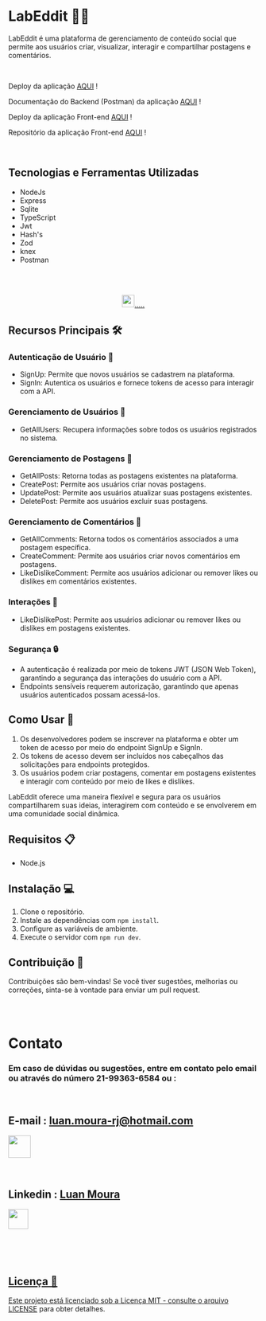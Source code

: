 # LabEddit 🧪📝

LabEddit é uma plataforma de gerenciamento de conteúdo social que permite aos usuários criar, visualizar, interagir e compartilhar postagens e comentários.

<br>

Deploy da aplicação  [AQUI](https://labeddit-deploy.onrender.com) !

Documentação do Backend (Postman) da aplicação [AQUI](https://documenter.getpostman.com/view/28316317/2sA2r9UhLq) !

Deploy da aplicação Front-end [AQUI](https://labeddit-front-end-nu.vercel.app/) !

Repositório da aplicação Front-end [AQUI](https://github.com/Lu4n-M0ur4/Labeddit-FrontEnd) !

<br>

## Tecnologias e Ferramentas Utilizadas

- NodeJs
- Express
- Sqlite
- TypeScript
- Jwt
- Hash's
- Zod
- knex
- Postman
<br>

<br>

<p align="center">
    <a href="https://skillicons.dev">
    <img   src="https://skillicons.dev/icons?i=ts,nodejs,express,sqlite,postman" style="height: 25px;"/>.....
    </a>
<p/>



## Recursos Principais 🛠️

### Autenticação de Usuário 🔐
- SignUp: Permite que novos usuários se cadastrem na plataforma.
- SignIn: Autentica os usuários e fornece tokens de acesso para interagir com a API.

### Gerenciamento de Usuários 👥
- GetAllUsers: Recupera informações sobre todos os usuários registrados no sistema.

### Gerenciamento de Postagens 📝
- GetAllPosts: Retorna todas as postagens existentes na plataforma.
- CreatePost: Permite aos usuários criar novas postagens.
- UpdatePost: Permite aos usuários atualizar suas postagens existentes.
- DeletePost: Permite aos usuários excluir suas postagens.

### Gerenciamento de Comentários 💬
- GetAllComments: Retorna todos os comentários associados a uma postagem específica.
- CreateComment: Permite aos usuários criar novos comentários em postagens.
- LikeDislikeComment: Permite aos usuários adicionar ou remover likes ou dislikes em comentários existentes.

### Interações 🤝
- LikeDislikePost: Permite aos usuários adicionar ou remover likes ou dislikes em postagens existentes.

### Segurança 🔒
- A autenticação é realizada por meio de tokens JWT (JSON Web Token), garantindo a segurança das interações do usuário com a API.
- Endpoints sensíveis requerem autorização, garantindo que apenas usuários autenticados possam acessá-los.

## Como Usar 🚀

1. Os desenvolvedores podem se inscrever na plataforma e obter um token de acesso por meio do endpoint SignUp e SignIn.
2. Os tokens de acesso devem ser incluídos nos cabeçalhos das solicitações para endpoints protegidos.
3. Os usuários podem criar postagens, comentar em postagens existentes e interagir com conteúdo por meio de likes e dislikes.

LabEddit oferece uma maneira flexível e segura para os usuários compartilharem suas ideias, interagirem com conteúdo e se envolverem em uma comunidade social dinâmica.




## Requisitos 📋

- Node.js


## Instalação 💻

1. Clone o repositório.
2. Instale as dependências com `npm install`.
3. Configure as variáveis de ambiente.
4. Execute o servidor com `npm run dev`.

## Contribuição 🤝

Contribuições são bem-vindas! Se você tiver sugestões, melhorias ou correções, sinta-se à vontade para enviar um pull request.

### <br>
# Contato

### Em caso de dúvidas ou sugestões, entre em contato pelo email  ou através do número <a>21-99363-6584</a> ou :

<br>
<div  >


  ## E-mail : luan.moura-rj@hotmail.com
<p >
    <a href="https://gmail.com" >
    <img   src="https://skillicons.dev/icons?i=gmail" style="height: 45px;"/>
    </a>
<p/>

<br>

 ##  Linkedin : <a href="https://www.linkedin.com/in/luanmoura/" > Luan Moura <a/>

<p >
    <a href="https://www.linkedin.com/in/luanmoura/" >
    <img   src="https://skillicons.dev/icons?i=linkedin" style="height: 40px;"/>
   
  
<p/>
<div/>



### <br><br>

## Licença 📄

Este projeto está licenciado sob a Licença MIT - consulte o arquivo [LICENSE](LICENSE) para obter detalhes.


